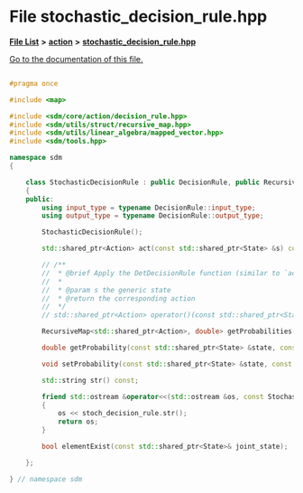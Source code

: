 
# File stochastic\_decision\_rule.hpp

[**File List**](files.md) **>** [**action**](dir_da22f131ef310b227029eb4cfbb3e75b.md) **>** [**stochastic\_decision\_rule.hpp**](stochastic__decision__rule_8hpp.md)

[Go to the documentation of this file.](stochastic__decision__rule_8hpp.md) 


````cpp

#pragma once

#include <map>

#include <sdm/core/action/decision_rule.hpp>
#include <sdm/utils/struct/recursive_map.hpp>
#include <sdm/utils/linear_algebra/mapped_vector.hpp>
#include <sdm/tools.hpp>

namespace sdm
{

    class StochasticDecisionRule : public DecisionRule, public RecursiveMap<std::shared_ptr<State>, std::shared_ptr<Action>, double>
    {
    public:
        using input_type = typename DecisionRule::input_type;
        using output_type = typename DecisionRule::output_type;

        StochasticDecisionRule();

        std::shared_ptr<Action> act(const std::shared_ptr<State> &s) const;

        // /**
        //  * @brief Apply the DetDecisionRule function (similar to `act` or even `at`)
        //  * 
        //  * @param s the generic state
        //  * @return the corresponding action
        //  */
        // std::shared_ptr<Action> operator()(const std::shared_ptr<State> &s);

        RecursiveMap<std::shared_ptr<Action>, double> getProbabilities(const std::shared_ptr<State> &state) const;

        double getProbability(const std::shared_ptr<State> &state, const std::shared_ptr<Action> &action) const;

        void setProbability(const std::shared_ptr<State> &state, const std::shared_ptr<Action> &action, double proba);

        std::string str() const;

        friend std::ostream &operator<<(std::ostream &os, const StochasticDecisionRule &stoch_decision_rule)
        {
            os << stoch_decision_rule.str();
            return os;        
        }

        bool elementExist(const std::shared_ptr<State>& joint_state);

    };

} // namespace sdm
````

